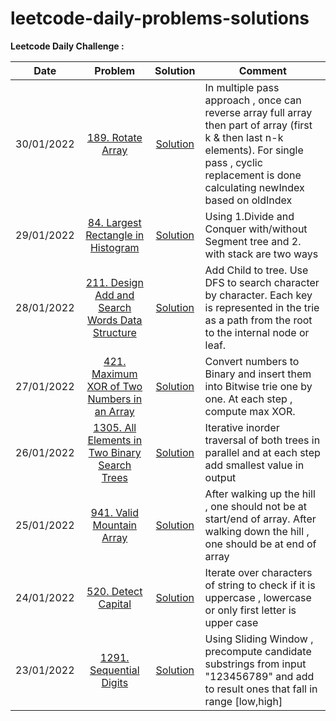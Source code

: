 # leetcode-daily-problems-solutions

**Leetcode Daily Challenge :**


|Date  | Problem  | Solution  | Comment|
|-------|:-----:|:-----:|--------|
|30/01/2022 | [189. Rotate Array](https://leetcode.com/problems/rotate-array/) | [Solution](https://github.com/JayTeli/leetcode-daily-problems-solutions/blob/master/src/189._Rotate_Array.java) | In multiple pass approach , once can reverse array full array then part of array (first k & then last n-k elements). For single pass , cyclic replacement is done calculating newIndex based on oldIndex|
|29/01/2022 | [84. Largest Rectangle in Histogram](https://leetcode.com/problems/largest-rectangle-in-histogram/) | [Solution](https://github.com/JayTeli/leetcode-daily-problems-solutions/blob/master/src/84._Largest_Rectangle_in_Histogram.java) | Using 1.Divide and Conquer with/without Segment tree and 2. with stack are two ways|
|28/01/2022 | [211. Design Add and Search Words Data Structure](https://leetcode.com/problems/design-add-and-search-words-data-structure/) | [Solution](https://github.com/JayTeli/leetcode-daily-problems-solutions/blob/master/src/211._Design_Add_and_Search_Words_Data_Structure.java) | Add Child to tree. Use DFS to search character by character. Each key is represented in the trie as a path from the root to the internal node or leaf.|
|27/01/2022 | [421. Maximum XOR of Two Numbers in an Array](https://leetcode.com/problems/maximum-xor-of-two-numbers-in-an-array) | [Solution](https://github.com/JayTeli/leetcode-daily-problems-solutions/blob/master/src/421._Maximum_XOR_of_Two_Numbers_in_an_Array.java) | Convert numbers to Binary and insert them into Bitwise trie one by one. At each step , compute max XOR.|
|26/01/2022 | [1305. All Elements in Two Binary Search Trees](https://leetcode.com/problems/all-elements-in-two-binary-search-trees/) | [Solution](https://github.com/JayTeli/leetcode-daily-problems-solutions/blob/master/src/1305._All_Elements_in_Two_Binary_Search_Trees.java) | Iterative inorder traversal of both trees in parallel and at each step add smallest value in output|
|25/01/2022 | [941. Valid Mountain Array](https://leetcode.com/problems/valid-mountain-array) | [Solution](https://github.com/JayTeli/leetcode-daily-problems-solutions/blob/master/src/941._Valid_Mountain_Array.java) | After walking up the hill , one should not be at start/end of array. After walking down the hill , one should be at end of array|
|24/01/2022 | [520. Detect Capital](https://leetcode.com/problems/detect-capital/) | [Solution](https://github.com/JayTeli/leetcode-daily-problems-solutions/blob/master/src/520._Detect_Capital.java) | Iterate over characters of string to check if it is uppercase , lowercase or only first letter is upper case|
|23/01/2022 | [1291. Sequential Digits](https://leetcode.com/problems/sequential-digits/) | [Solution](https://github.com/JayTeli/leetcode-daily-problems-solutions/blob/master/src/1291._Sequential_Digits.java) | Using Sliding Window , precompute candidate substrings from input "123456789" and add to result ones that fall in range [low,high]|




